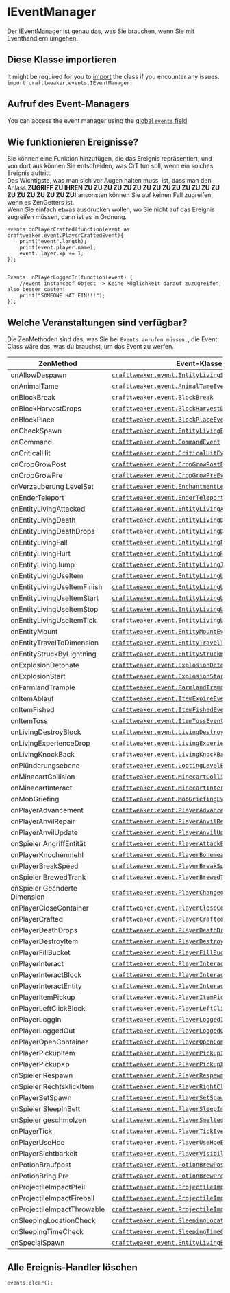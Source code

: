 # IEventManager

Der IEventManager ist genau das, was Sie brauchen, wenn Sie mit Eventhandlern umgehen.

## Diese Klasse importieren

It might be required for you to [import](/AdvancedFunctions/Import/) the class if you encounter any issues.  
`import crafttweaker.events.IEventManager;`

## Aufruf des Event-Managers

You can access the event manager using the [global `events` field](/Vanilla/Global_Functions/)

## Wie funktionieren Ereignisse?

Sie können eine Funktion hinzufügen, die das Ereignis repräsentiert, und von dort aus können Sie entscheiden, was CrT tun soll, wenn ein solches Ereignis auftritt.  
Das Wichtigste, was man sich vor Augen halten muss, ist, dass man den Anlass **ZUGRIFF ZU IHREN ZU ZU ZU ZU ZU ZU ZU ZU ZU ZU ZU ZU ZU ZU ZU ZU ZU ZU ZU ZU ZU!** ansonsten können Sie auf keinen Fall zugreifen, wenn es ZenGetters ist.  
Wenn Sie einfach etwas ausdrucken wollen, wo Sie nicht auf das Ereignis zugreifen müssen, dann ist es in Ordnung.

```zenscript
events.onPlayerCrafted(function(event as craftweaker.event.PlayerCraftedEvent){
    print("event".length);
    print(event.player.name);
    event. layer.xp += 1;
});


Events. nPlayerLoggedIn(function(event) {
    //event instanceof Object -> Keine Möglichkeit darauf zuzugreifen, also besser casten!
    print("SOMEONE HAT EIN!!!");
});
```

## Welche Veranstaltungen sind verfügbar?

Die ZenMethoden sind das, was Sie bei `Events anrufen müssen,`, die Event Class wäre das, was du brauchst, um das Event zu werfen.

| ZenMethod                     | Event-Klasse                                                                                             |
| ----------------------------- | -------------------------------------------------------------------------------------------------------- |
| onAllowDespawn                | [`crafttweaker.event.EntityLivingSpawnEvent`](/Vanilla/Events/Events/EntityLivingSpawn/)                 |
| onAnimalTame                  | [`crafttweaker.event.AnimalTameEvent`](/Vanilla/Events/Events/AnimalTame/)                               |
| onBlockBreak                  | [`crafttweaker.event.BlockBreak`](/Vanilla/Events/Events/BlockBreak/)                                    |
| onBlockHarvestDrops           | [`crafttweaker.event.BlockHarvestDrops`](/Vanilla/Events/Events/BlockHarvestDrops/)                      |
| onBlockPlace                  | [`crafttweaker.event.BlockPlaceEvent`](/Vanilla/Events/Events/BlockPlace/)                               |
| onCheckSpawn                  | [`crafttweaker.event.EntityLivingExtendedSpawnEvent`](/Vanilla/Events/Events/EntityLivingSpawn/)         |
| onCommand                     | [`crafttweaker.event.CommandEvent`](/Vanilla/Events/Events/CommandEvent/)                                |
| onCriticalHit                 | [`crafttweaker.event.CriticalHitEvent`](/Vanilla/Events/Events/CriticalHit/)                             |
| onCropGrowPost                | [`crafttweaker.event.CropGrowPostEvent`](/Vanilla/Events/Events/CropGrowPost/)                           |
| onCropGrowPre                 | [`crafttweaker.event.CropGrowPreEvent`](/Vanilla/Events/Events/CropGrowPre/)                             |
| onVerzauberung LevelSet       | [`crafttweaker.event.EnchantmentLevelSetEvent`](/Vanilla/Events/Events/EnchantmentLevelSet/)             |
| onEnderTeleport               | [`crafttweaker.event.EnderTeleportEvent`](/Vanilla/Events/Events/EnderTeleport/)                         |
| onEntityLivingAttacked        | [`crafttweaker.event.EntityLivingAttackedEvent`](/Vanilla/Events/Events/EntityLivingAttacked/)           |
| onEntityLivingDeath           | [`crafttweaker.event.EntityLivingDeathEvent`](/Vanilla/Events/Events/EntityLivingDeath/)                 |
| onEntityLivingDeathDrops      | [`crafttweaker.event.EntityLivingDeathDropsEvent`](/Vanilla/Events/Events/EntityLivingDeathDrops/)       |
| onEntityLivingFall            | [`crafttweaker.event.EntityLivingFallEvent`](/Vanilla/Events/Events/EntityLivingFall/)                   |
| onEntityLivingHurt            | [`crafttweaker.event.EntityLivingHurtEvent`](/Vanilla/Events/Events/EntityLivingHurt/)                   |
| onEntityLivingJump            | [`crafttweaker.event.EntityLivingJumpEvent`](/Vanilla/Events/Events/EntityLivingJump/)                   |
| onEntityLivingUseItem         | [`crafttweaker.event.EntityLivingUseItemEvent.All`](/Vanilla/Events/Events/LivingEntityUseItem/)         |
| onEntityLivingUseItemFinish   | [`crafttweaker.event.EntityLivingUseItemEvent.Finish`](/Vanilla/Events/Events/LivingEntityUseItem/)      |
| onEntityLivingUseItemStart    | [`crafttweaker.event.EntityLivingUseItemEvent.Start`](/Vanilla/Events/Events/LivingEntityUseItem/)       |
| onEntityLivingUseItemStop     | [`crafttweaker.event.EntityLivingUseItemEvent.Stop`](/Vanilla/Events/Events/LivingEntityUseItem/)        |
| onEntityLivingUseItemTick     | [`crafttweaker.event.EntityLivingUseItemEvent.Tick`](/Vanilla/Events/Events/LivingEntityUseItem/)        |
| onEntityMount                 | [`crafttweaker.event.EntityMountEvent`](/Vanilla/Events/Events/EntityMount/)                             |
| onEntityTravelToDimension     | [`crafttweaker.event.EntityTravelToDimensionEvent`](/Vanilla/Events/Events/EntityTravelToDimension/)     |
| onEntityStruckByLightning     | [`crafttweaker.event.EntityStruckByLightningEvent`](/Vanilla/Events/Events/EntityStruckByLightning/)     |
| onExplosionDetonate           | [`crafttweaker.event.ExplosionDetonateEvent`](/Vanilla/Events/Events/ExplosionDetonate/)                 |
| onExplosionStart              | [`crafttweaker.event.ExplosionStartEvent`](/Vanilla/Events/Events/ExplosionStart/)                       |
| onFarmlandTrample             | [`crafttweaker.event.FarmlandTrampleEvent`](/Vanilla/Events/Events/FarmlandTrample/)                     |
| onItemAblauf                  | [`crafttweaker.event.ItemExpireEvent`](/Vanilla/Events/Events/ItemExpire/)                               |
| onItemFished                  | [`crafttweaker.event.ItemFishedEvent`](/Vanilla/Events/Events/ItemFished/)                               |
| onItemToss                    | [`crafttweaker.event.ItemTossEvent`](/Vanilla/Events/Events/ItemToss/)                                   |
| onLivingDestroyBlock          | [`crafttweaker.event.LivingDestroyBlockEvent`](/Vanilla/Events/Events/LivingDestroyBlock/)               |
| onLivingExperienceDrop        | [`crafttweaker.event.LivingExperienceDropEvent`](/Vanilla/Events/Events/LivingExperienceDrop/)           |
| onLivingKnockBack             | [`crafttweaker.event.LivingKnockBackEvent`](/Vanilla/Events/Events/LivingKnockBack/)                     |
| onPlünderungsebene            | [`crafttweaker.event.LootingLevelEvent`](/Vanilla/Events/Events/LootingLevel/)                           |
| onMinecartCollision           | [`crafttweaker.event.MinecartCollisionEvent`](/Vanilla/Events/Events/MinecartCollision/)                 |
| onMinecartInteract            | [`crafttweaker.event.MinecartInteractEvent`](/Vanilla/Events/Events/MinecartInteract/)                   |
| onMobGriefing                 | [`crafttweaker.event.MobGriefingEvent`](/Vanilla/Events/Events/MobGriefing/)                             |
| onPlayerAdvancement           | [`crafttweaker.event.PlayerAdvancement`](/Vanilla/Events/Events/PlayerAdvancement/)                      |
| onPlayerAnvilRepair           | [`crafttweaker.event.PlayerAnvilRepairEvent`](/Vanilla/Events/Events/PlayerAnvilRepair/)                 |
| onPlayerAnvilUpdate           | [`crafttweaker.event.PlayerAnvilUpdateEvent`](/Vanilla/Events/Events/PlayerAnvilUpdate/)                 |
| onSpieler AngriffEntität      | [`crafttweaker.event.PlayerAttackEntityEvent`](/Vanilla/Events/Events/PlayerAttackEntity/)               |
| onPlayerKnochenmehl           | [`crafttweaker.event.PlayerBonemealEvent`](/Vanilla/Events/Events/PlayerBonemeal/)                       |
| onPlayerBreakSpeed            | [`crafttweaker.event.PlayerBreakSpeed`](/Vanilla/Events/Events/PlayerBreakSpeed/)                        |
| onSpieler BrewedTrank         | [`crafttweaker.event.PlayerBrewedTrank`](/Vanilla/Events/Events/PlayerBrewedPotion/)                     |
| onSpieler Geänderte Dimension | [`crafttweaker.event.PlayerChangedDimensionEvent`](/Vanilla/Events/Events/PlayerChangedDimension/)       |
| onPlayerCloseContainer        | [`crafttweaker.event.PlayerCloseContainerEvent`](/Vanilla/Events/Events/PlayerCloseContainer/)           |
| onPlayerCrafted               | [`crafttweaker.event.PlayerCraftedEvent`](/Vanilla/Events/Events/PlayerCrafted/)                         |
| onPlayerDeathDrops            | [`crafttweaker.event.PlayerDeathDropsEvent`](/Vanilla/Events/Events/PlayerDeathDrops/)                   |
| onPlayerDestroyItem           | [`crafttweaker.event.PlayerDestroyItem`](/Vanilla/Events/Events/PlayerDestroyItem/)                      |
| onPlayerFillBucket            | [`crafttweaker.event.PlayerFillBucketEvent`](/Vanilla/Events/Events/PlayerFillBucket/)                   |
| onPlayerInteract              | [`crafttweaker.event.PlayerInteractEvent`](/Vanilla/Events/Events/PlayerInteract/)                       |
| onPlayerInteractBlock         | [`crafttweaker.event.PlayerInteractBlockEvent`](/Vanilla/Events/Events/PlayerInteractBlock/)             |
| onPlayerInteractEntity        | [`crafttweaker.event.PlayerInteractEntityEvent`](/Vanilla/Events/Events/PlayerInteractEntity/)           |
| onPlayerItemPickup            | [`crafttweaker.event.PlayerItemPickupEvent`](/Vanilla/Events/Events/PlayerItemPickup/)                   |
| onPlayerLeftClickBlock        | [`crafttweaker.event.PlayerLeftClickBlockEvent`](/Vanilla/Events/Events/PlayerLeftClickBlock/)           |
| onPlayerLoggIn                | [`crafttweaker.event.PlayerLoggedInEvent`](/Vanilla/Events/Events/PlayerLoggedIn/)                       |
| onPlayerLoggedOut             | [`crafttweaker.event.PlayerLoggedOutEvent`](/Vanilla/Events/Events/PlayerLoggedOut/)                     |
| onPlayerOpenContainer         | [`crafttweaker.event.PlayerOpenContainerEvent`](/Vanilla/Events/Events/PlayerOpenContainer/)             |
| onPlayerPickupItem            | [`crafttweaker.event.PlayerPickupItemEvent`](/Vanilla/Events/Events/PlayerPickupItem/)                   |
| onPlayerPickupXp              | [`crafttweaker.event.PlayerPickupXpEvent`](/Vanilla/Events/Events/PlayerPickupXp/)                       |
| onSpieler Respawn             | [`crafttweaker.event.PlayerRespawnEvent`](/Vanilla/Events/Events/PlayerRespawn/)                         |
| onSpieler RechtsklickItem     | [`crafttweaker.event.PlayerRightClickItemEvent`](/Vanilla/Events/Events/PlayerRightClickItem/)           |
| onPlayerSetSpawn              | [`crafttweaker.event.PlayerSetSpawn`](/Vanilla/Events/Events/PlayerSetSpawn/)                            |
| onSpieler SleepInBett         | [`crafttweaker.event.PlayerSleepInBedEvent`](/Vanilla/Events/Events/PlayerSleepInBed/)                   |
| onSpieler geschmolzen         | [`crafttweaker.event.PlayerSmeltedEvent`](/Vanilla/Events/Events/PlayerSmelted/)                         |
| onPlayerTick                  | [`crafttweaker.event.PlayerTickEvent`](/Vanilla/Events/Events/PlayerTick/)                               |
| onPlayerUseHoe                | [`crafttweaker.event.PlayerUseHoeEvent`](/Vanilla/Events/Events/PlayerUseHoe/)                           |
| onPlayerSichtbarkeit          | [`crafttweaker.event.PlayerVisibilityEvent`](/Vanilla/Events/Events/PlayerVisibility/)                   |
| onPotionBraufpost             | [`crafttweaker.event.PotionBrewPostEvent`](/Vanilla/Events/Events/PotionBrewPost/)                       |
| onPotionBring Pre             | [`crafttweaker.event.PotionBrewPreEvent`](/Vanilla/Events/Events/PotionBrewPre/)                         |
| onProjectileImpactPfeil       | [`crafttweaker.event.ProjectileImpactArrowEvent`](/Vanilla/Events/Events/ProjectileImpactArrow/)         |
| onProjectileImpactFireball    | [`crafttweaker.event.ProjectileImpactFireballEvent`](/Vanilla/Events/Events/ProjectileImpactFireball/)   |
| onProjectileImpactThrowable   | [`crafttweaker.event.ProjectileImpactThrowableEvent`](/Vanilla/Events/Events/ProjectileImpactThrowable/) |
| onSleepingLocationCheck       | [`crafttweaker.event.SleepingLocationCheckEvent`](/Vanilla/Events/Events/SleepingLocationCheck/)         |
| onSleepingTimeCheck           | [`crafttweaker.event.SleepingTimeCheckEvent`](/Vanilla/Events/Events/SleepingTimeCheck/)                 |
| onSpecialSpawn                | [`crafttweaker.event.EntityLivingExtendedSpawnEvent`](/Vanilla/Events/Events/EntityLivingSpawn/)         |

## Alle Ereignis-Handler löschen

```zenscript
events.clear();
```